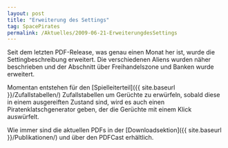 ```yaml
---
layout: post
title: "Erweiterung des Settings"
tag: SpacePirates
permalink: /Aktuelles/2009-06-21-ErweiterungdesSettings
---
```


Seit dem letzten PDF-Release, was genau einen Monat her ist, wurde die Settingbeschreibung erweitert. Die verschiedenen Aliens wurden näher beschrieben und der Abschnitt über Freihandelszone und Banken wurde erweitert.

Momentan entstehen für den [Spielleiterteil]({{ site.baseurl }}/Zufallstabellen/) Zufallstabellen um Gerüchte zu erwürfeln, sobald diese in einem ausgereiften Zustand sind, wird es auch einen Piratenklatschgenerator geben, der die Gerüchte mit einem Klick auswürfelt.

Wie immer sind die aktuellen PDFs in der [Downloadsektion]({{ site.baseurl }}/Publikationen/) und über den PDFCast erhältlich.
